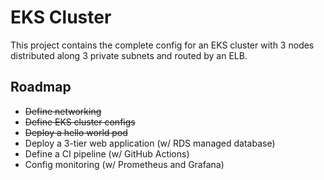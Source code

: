 # EKS Cluster

This project contains the complete config for an EKS cluster with 3 nodes distributed along 3 private subnets and routed by an ELB.

## Roadmap

- ~~Define networking~~
- ~~Define EKS cluster configs~~
- ~~Deploy a hello world pod~~
- Deploy a 3-tier web application (w/ RDS managed database)
- Define a CI pipeline (w/ GitHub Actions)
- Config monitoring (w/ Prometheus and Grafana)